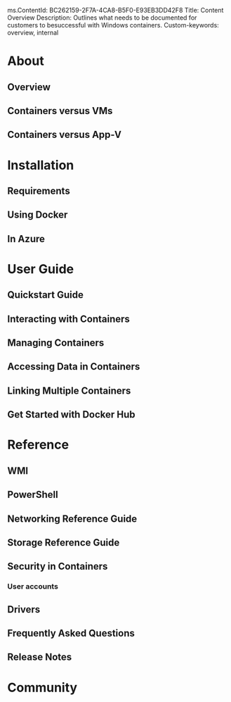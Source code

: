ms.ContentId: BC262159-2F7A-4CA8-B5F0-E93EB3DD42F8
Title: Content Overview 
Description: Outlines what needs to be documented for customers to besuccessful with Windows containers.
Custom-keywords: overview, internal

# About #

## Overview ##

## Containers versus VMs ##

## Containers versus App-V ##


# Installation #

## Requirements ##

## Using Docker ##

## In Azure ##


# User Guide #

## Quickstart Guide ##

## Interacting with Containers ##

## Managing Containers ##

## Accessing Data in Containers ##

## Linking Multiple Containers ##

## Get Started with Docker Hub ##


# Reference #

## WMI ##

## PowerShell ##

## Networking Reference Guide ##

## Storage Reference Guide ##

## Security in Containers ##
### User accounts ###

## Drivers ##

## Frequently Asked Questions ##

## Release Notes ##



# Community #
